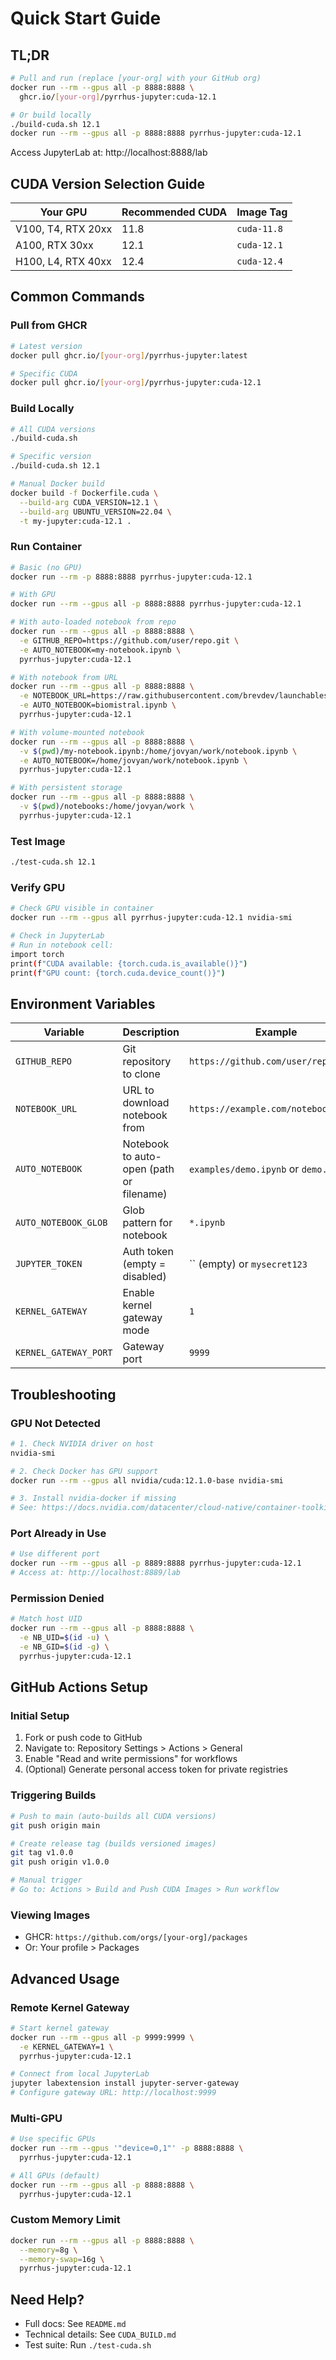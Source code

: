 # Quick Start Guide

## TL;DR

```bash
# Pull and run (replace [your-org] with your GitHub org)
docker run --rm --gpus all -p 8888:8888 \
  ghcr.io/[your-org]/pyrrhus-jupyter:cuda-12.1

# Or build locally
./build-cuda.sh 12.1
docker run --rm --gpus all -p 8888:8888 pyrrhus-jupyter:cuda-12.1
```

Access JupyterLab at: http://localhost:8888/lab

## CUDA Version Selection Guide

| Your GPU | Recommended CUDA | Image Tag |
|----------|------------------|-----------|
| V100, T4, RTX 20xx | 11.8 | `cuda-11.8` |
| A100, RTX 30xx | 12.1 | `cuda-12.1` |
| H100, L4, RTX 40xx | 12.4 | `cuda-12.4` |

## Common Commands

### Pull from GHCR

```bash
# Latest version
docker pull ghcr.io/[your-org]/pyrrhus-jupyter:latest

# Specific CUDA
docker pull ghcr.io/[your-org]/pyrrhus-jupyter:cuda-12.1
```

### Build Locally

```bash
# All CUDA versions
./build-cuda.sh

# Specific version
./build-cuda.sh 12.1

# Manual Docker build
docker build -f Dockerfile.cuda \
  --build-arg CUDA_VERSION=12.1 \
  --build-arg UBUNTU_VERSION=22.04 \
  -t my-jupyter:cuda-12.1 .
```

### Run Container

```bash
# Basic (no GPU)
docker run --rm -p 8888:8888 pyrrhus-jupyter:cuda-12.1

# With GPU
docker run --rm --gpus all -p 8888:8888 pyrrhus-jupyter:cuda-12.1

# With auto-loaded notebook from repo
docker run --rm --gpus all -p 8888:8888 \
  -e GITHUB_REPO=https://github.com/user/repo.git \
  -e AUTO_NOTEBOOK=my-notebook.ipynb \
  pyrrhus-jupyter:cuda-12.1

# With notebook from URL
docker run --rm --gpus all -p 8888:8888 \
  -e NOTEBOOK_URL=https://raw.githubusercontent.com/brevdev/launchables/main/biomistral.ipynb \
  -e AUTO_NOTEBOOK=biomistral.ipynb \
  pyrrhus-jupyter:cuda-12.1

# With volume-mounted notebook
docker run --rm --gpus all -p 8888:8888 \
  -v $(pwd)/my-notebook.ipynb:/home/jovyan/work/notebook.ipynb \
  -e AUTO_NOTEBOOK=/home/jovyan/work/notebook.ipynb \
  pyrrhus-jupyter:cuda-12.1

# With persistent storage
docker run --rm --gpus all -p 8888:8888 \
  -v $(pwd)/notebooks:/home/jovyan/work \
  pyrrhus-jupyter:cuda-12.1
```

### Test Image

```bash
./test-cuda.sh 12.1
```

### Verify GPU

```bash
# Check GPU visible in container
docker run --rm --gpus all pyrrhus-jupyter:cuda-12.1 nvidia-smi

# Check in JupyterLab
# Run in notebook cell:
import torch
print(f"CUDA available: {torch.cuda.is_available()}")
print(f"GPU count: {torch.cuda.device_count()}")
```

## Environment Variables

| Variable | Description | Example |
|----------|-------------|---------|
| `GITHUB_REPO` | Git repository to clone | `https://github.com/user/repo.git` |
| `NOTEBOOK_URL` | URL to download notebook from | `https://example.com/notebook.ipynb` |
| `AUTO_NOTEBOOK` | Notebook to auto-open (path or filename) | `examples/demo.ipynb` or `demo.ipynb` |
| `AUTO_NOTEBOOK_GLOB` | Glob pattern for notebook | `*.ipynb` |
| `JUPYTER_TOKEN` | Auth token (empty = disabled) | `` (empty) or `mysecret123` |
| `KERNEL_GATEWAY` | Enable kernel gateway mode | `1` |
| `KERNEL_GATEWAY_PORT` | Gateway port | `9999` |

## Troubleshooting

### GPU Not Detected

```bash
# 1. Check NVIDIA driver on host
nvidia-smi

# 2. Check Docker has GPU support
docker run --rm --gpus all nvidia/cuda:12.1.0-base nvidia-smi

# 3. Install nvidia-docker if missing
# See: https://docs.nvidia.com/datacenter/cloud-native/container-toolkit/install-guide.html
```

### Port Already in Use

```bash
# Use different port
docker run --rm --gpus all -p 8889:8888 pyrrhus-jupyter:cuda-12.1
# Access at: http://localhost:8889/lab
```

### Permission Denied

```bash
# Match host UID
docker run --rm --gpus all -p 8888:8888 \
  -e NB_UID=$(id -u) \
  -e NB_GID=$(id -g) \
  pyrrhus-jupyter:cuda-12.1
```

## GitHub Actions Setup

### Initial Setup

1. Fork or push code to GitHub
2. Navigate to: Repository Settings > Actions > General
3. Enable "Read and write permissions" for workflows
4. (Optional) Generate personal access token for private registries

### Triggering Builds

```bash
# Push to main (auto-builds all CUDA versions)
git push origin main

# Create release tag (builds versioned images)
git tag v1.0.0
git push origin v1.0.0

# Manual trigger
# Go to: Actions > Build and Push CUDA Images > Run workflow
```

### Viewing Images

- GHCR: `https://github.com/orgs/[your-org]/packages`
- Or: Your profile > Packages

## Advanced Usage

### Remote Kernel Gateway

```bash
# Start kernel gateway
docker run --rm --gpus all -p 9999:9999 \
  -e KERNEL_GATEWAY=1 \
  pyrrhus-jupyter:cuda-12.1

# Connect from local JupyterLab
jupyter labextension install jupyter-server-gateway
# Configure gateway URL: http://localhost:9999
```

### Multi-GPU

```bash
# Use specific GPUs
docker run --rm --gpus '"device=0,1"' -p 8888:8888 \
  pyrrhus-jupyter:cuda-12.1

# All GPUs (default)
docker run --rm --gpus all -p 8888:8888 \
  pyrrhus-jupyter:cuda-12.1
```

### Custom Memory Limit

```bash
docker run --rm --gpus all -p 8888:8888 \
  --memory=8g \
  --memory-swap=16g \
  pyrrhus-jupyter:cuda-12.1
```

## Need Help?

- Full docs: See `README.md`
- Technical details: See `CUDA_BUILD.md`
- Test suite: Run `./test-cuda.sh`

